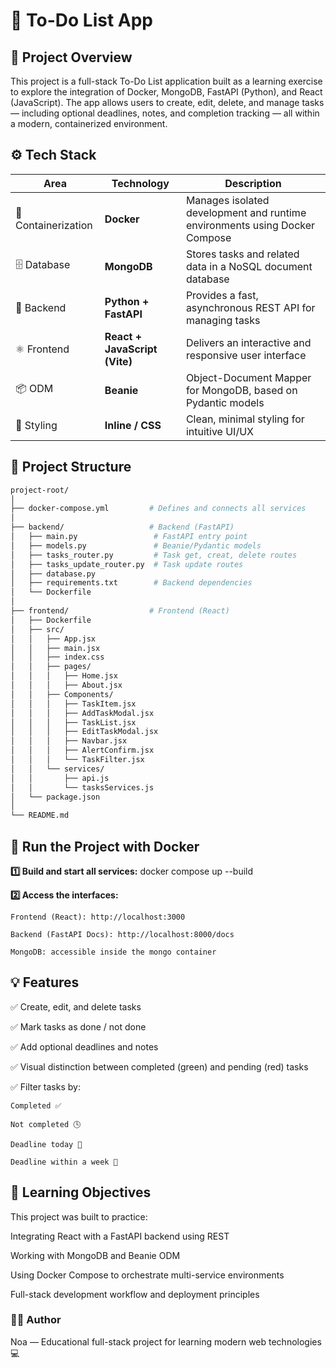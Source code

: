 # 📝 To-Do List App
## 🎯 Project Overview

This project is a full-stack To-Do List application built as a learning exercise to explore the integration of Docker, MongoDB, FastAPI (Python), and React (JavaScript).
The app allows users to create, edit, delete, and manage tasks — including optional deadlines, notes, and completion tracking — all within a modern, containerized environment.

## ⚙️ Tech Stack

| Area | Technology | Description |
|------|-------------|-------------|
| 🐳 Containerization | **Docker** | Manages isolated development and runtime environments using Docker Compose |
| 🗄️ Database | **MongoDB** | Stores tasks and related data in a NoSQL document database |
| 🐍 Backend | **Python + FastAPI** | Provides a fast, asynchronous REST API for managing tasks |
| ⚛️ Frontend | **React + JavaScript (Vite)** | Delivers an interactive and responsive user interface |
| 📦 ODM | **Beanie** | Object-Document Mapper for MongoDB, based on Pydantic models |
| 🎨 Styling | **Inline / CSS** | Clean, minimal styling for intuitive UI/UX |


## 📁 Project Structure
```bash
project-root/
│
├── docker-compose.yml         # Defines and connects all services
│
├── backend/                   # Backend (FastAPI)
│   ├── main.py                 # FastAPI entry point
│   ├── models.py               # Beanie/Pydantic models
│   ├── tasks_router.py         # Task get, creat, delete routes
│   ├── tasks_update_router.py  # Task update routes
│   ├── database.py 
│   ├── requirements.txt        # Backend dependencies
│   └── Dockerfile      
│
├── frontend/                  # Frontend (React)
│   ├── Dockerfile
│   ├── src/
│   │   ├── App.jsx
│   │   ├── main.jsx
│   │   ├── index.css
│   │   ├── pages/
│   │   │   ├── Home.jsx
│   │   │   ├── About.jsx
│   │   ├── Components/
│   │   │   ├── TaskItem.jsx
│   │   │   ├── AddTaskModal.jsx
│   │   │   ├── TaskList.jsx
│   │   │   ├── EditTaskModal.jsx
│   │   │   ├── Navbar.jsx
│   │   │   ├── AlertConfirm.jsx
│   │   │   └── TaskFilter.jsx
│   │   └── services/
│   │       ├── api.js
│   │       └── tasksServices.js
│   └── package.json
│
└── README.md
```

## 🚀 Run the Project with Docker
**1️⃣ Build and start all services:**
docker compose up --build

**2️⃣ Access the interfaces:**

    Frontend (React): http://localhost:3000

    Backend (FastAPI Docs): http://localhost:8000/docs

    MongoDB: accessible inside the mongo container

## 💡 Features

✅ Create, edit, and delete tasks

✅ Mark tasks as done / not done

✅ Add optional deadlines and notes

✅ Visual distinction between completed (green) and pending (red) tasks

✅ Filter tasks by:

    Completed ✅

    Not completed 🕓

    Deadline today 📅

    Deadline within a week 📆

## 🧩 Learning Objectives

This project was built to practice:

Integrating React with a FastAPI backend using REST

Working with MongoDB and Beanie ODM

Using Docker Compose to orchestrate multi-service environments

Full-stack development workflow and deployment principles

### 👩‍💻 Author

Noa — Educational full-stack project for learning modern web technologies 💻